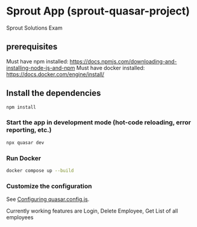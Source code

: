 # Sprout App (sprout-quasar-project)

Sprout Solutions Exam

## prerequisites
Must have npm installed: https://docs.npmjs.com/downloading-and-installing-node-js-and-npm
Must have docker installed: https://docs.docker.com/engine/install/

## Install the dependencies
```bash
npm install
```

### Start the app in development mode (hot-code reloading, error reporting, etc.)
```bash
npx quasar dev
```

### Run Docker
```bash
docker compose up --build
```

### Customize the configuration
See [Configuring quasar.config.js](https://v2.quasar.dev/quasar-cli-vite/quasar-config-js).

Currently working features are Login, Delete Employee, Get List of all employees
